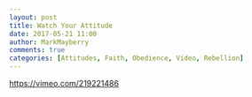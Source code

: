 ```yaml
---
layout: post
title: Watch Your Attitude
date: 2017-05-21 11:00
author: MarkMayberry
comments: true
categories: [Attitudes, Faith, Obedience, Video, Rebellion]
---
```

https://vimeo.com/219221486
